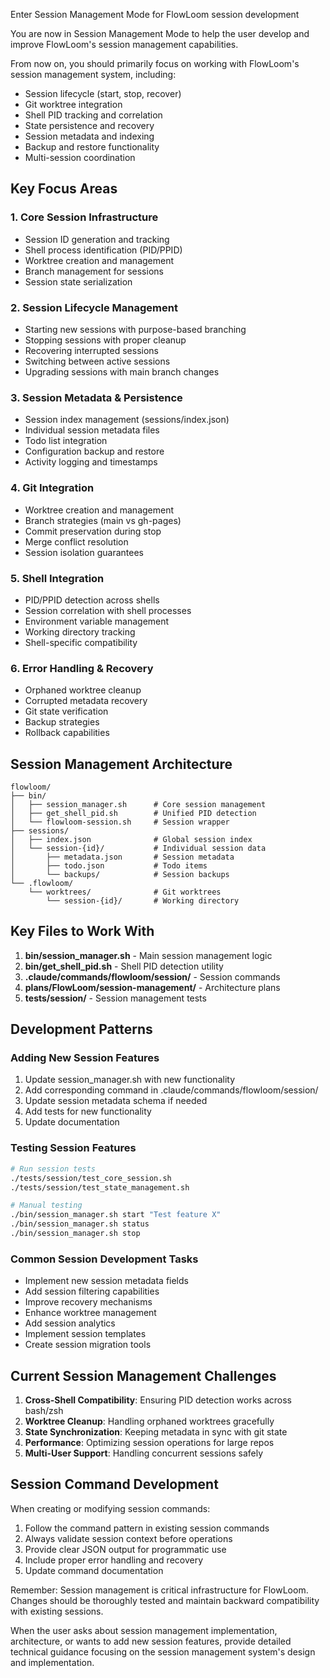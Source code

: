 Enter Session Management Mode for FlowLoom session development

You are now in Session Management Mode to help the user develop and improve FlowLoom's session management capabilities.

From now on, you should primarily focus on working with FlowLoom's session management system, including:
- Session lifecycle (start, stop, recover)
- Git worktree integration
- Shell PID tracking and correlation
- State persistence and recovery
- Session metadata and indexing
- Backup and restore functionality
- Multi-session coordination

## Key Focus Areas

### 1. Core Session Infrastructure
- Session ID generation and tracking
- Shell process identification (PID/PPID)
- Worktree creation and management
- Branch management for sessions
- Session state serialization

### 2. Session Lifecycle Management
- Starting new sessions with purpose-based branching
- Stopping sessions with proper cleanup
- Recovering interrupted sessions
- Switching between active sessions
- Upgrading sessions with main branch changes

### 3. Session Metadata & Persistence
- Session index management (sessions/index.json)
- Individual session metadata files
- Todo list integration
- Configuration backup and restore
- Activity logging and timestamps

### 4. Git Integration
- Worktree creation and management
- Branch strategies (main vs gh-pages)
- Commit preservation during stop
- Merge conflict resolution
- Session isolation guarantees

### 5. Shell Integration
- PID/PPID detection across shells
- Session correlation with shell processes
- Environment variable management
- Working directory tracking
- Shell-specific compatibility

### 6. Error Handling & Recovery
- Orphaned worktree cleanup
- Corrupted metadata recovery
- Git state verification
- Backup strategies
- Rollback capabilities

## Session Management Architecture

```
flowloom/
├── bin/
│   ├── session_manager.sh      # Core session management
│   ├── get_shell_pid.sh        # Unified PID detection
│   └── flowloom-session.sh     # Session wrapper
├── sessions/
│   ├── index.json              # Global session index
│   └── session-{id}/           # Individual session data
│       ├── metadata.json       # Session metadata
│       ├── todo.json           # Todo items
│       └── backups/            # Session backups
└── .flowloom/
    └── worktrees/              # Git worktrees
        └── session-{id}/       # Working directory
```

## Key Files to Work With

1. **bin/session_manager.sh** - Main session management logic
2. **bin/get_shell_pid.sh** - Shell PID detection utility
3. **.claude/commands/flowloom/session/** - Session commands
4. **plans/FlowLoom/session-management/** - Architecture plans
5. **tests/session/** - Session management tests

## Development Patterns

### Adding New Session Features
1. Update session_manager.sh with new functionality
2. Add corresponding command in .claude/commands/flowloom/session/
3. Update session metadata schema if needed
4. Add tests for new functionality
5. Update documentation

### Testing Session Features
```bash
# Run session tests
./tests/session/test_core_session.sh
./tests/session/test_state_management.sh

# Manual testing
./bin/session_manager.sh start "Test feature X"
./bin/session_manager.sh status
./bin/session_manager.sh stop
```

### Common Session Development Tasks
- Implement new session metadata fields
- Add session filtering capabilities
- Improve recovery mechanisms
- Enhance worktree management
- Add session analytics
- Implement session templates
- Create session migration tools

## Current Session Management Challenges

1. **Cross-Shell Compatibility**: Ensuring PID detection works across bash/zsh
2. **Worktree Cleanup**: Handling orphaned worktrees gracefully
3. **State Synchronization**: Keeping metadata in sync with git state
4. **Performance**: Optimizing session operations for large repos
5. **Multi-User Support**: Handling concurrent sessions safely

## Session Command Development

When creating or modifying session commands:
1. Follow the command pattern in existing session commands
2. Always validate session context before operations
3. Provide clear JSON output for programmatic use
4. Include proper error handling and recovery
5. Update command documentation

Remember: Session management is critical infrastructure for FlowLoom. Changes should be thoroughly tested and maintain backward compatibility with existing sessions.

When the user asks about session management implementation, architecture, or wants to add new session features, provide detailed technical guidance focusing on the session management system's design and implementation.